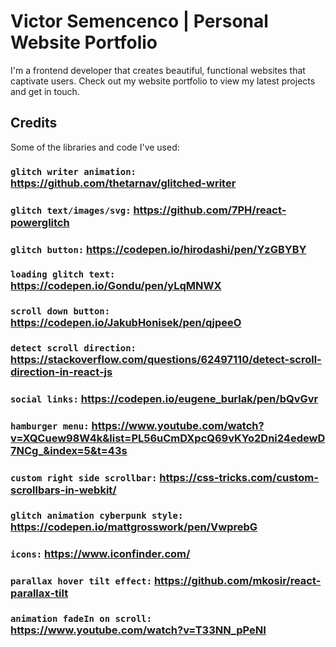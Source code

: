 # Victor Semencenco | Personal Website Portfolio

I'm a frontend developer that creates beautiful, functional websites that captivate users. Check out my website portfolio to view my latest projects and get in touch.

## Credits

Some of the libraries and code I've used:

### `glitch writer animation:` https://github.com/thetarnav/glitched-writer
### `glitch text/images/svg:` https://github.com/7PH/react-powerglitch
### `glitch button:` https://codepen.io/hirodashi/pen/YzGBYBY
### `loading glitch text:` https://codepen.io/Gondu/pen/yLqMNWX
### `scroll down button:` https://codepen.io/JakubHonisek/pen/qjpeeO
### `detect scroll direction:` https://stackoverflow.com/questions/62497110/detect-scroll-direction-in-react-js
### `social links:` https://codepen.io/eugene_burlak/pen/bQvGvr
### `hamburger menu:` https://www.youtube.com/watch?v=XQCuew98W4k&list=PL56uCmDXpcQ69vKYo2Dni24edewD7NCg_&index=5&t=43s
### `custom right side scrollbar:` https://css-tricks.com/custom-scrollbars-in-webkit/
### `glitch animation cyberpunk style:` https://codepen.io/mattgrosswork/pen/VwprebG
### `icons:` https://www.iconfinder.com/
### `parallax hover tilt effect:` https://github.com/mkosir/react-parallax-tilt
### `animation fadeIn on scroll:` https://www.youtube.com/watch?v=T33NN_pPeNI
